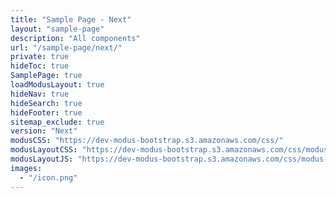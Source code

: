 ```yaml
---
title: "Sample Page - Next"
layout: "sample-page"
description: "All components"
url: "/sample-page/next/"
private: true
hideToc: true
SamplePage: true
loadModusLayout: true
hideNav: true
hideSearch: true
hideFooter: true
sitemap_exclude: true
version: "Next"
modusCSS: "https://dev-modus-bootstrap.s3.amazonaws.com/css/"
modusLayoutCSS: "https://dev-modus-bootstrap.s3.amazonaws.com/css/modus-layout.css"
modusLayoutJS: "https://dev-modus-bootstrap.s3.amazonaws.com/css/modus-layout.js"
images:
  - "/icon.png"
---
```


<style>
@media (prefers-color-scheme: dark) {
  .bg-white {
    background-color: #171c1e;
  }
}
</style>
